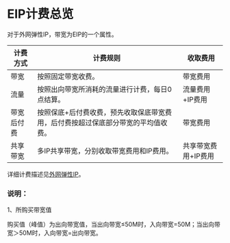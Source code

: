 # EIP计费总览

对于外网弹性IP，带宽为EIP的一个属性。


| 计费方式 | 计费规则 | 收取费用 |
| --- | --- | --- |
| 带宽 |	按照固定带宽收费。| 带宽费用 |
| 流量 |	按照出向带宽所消耗的流量进行计费，每日0点结算。 |  流量费用+IP费用  |
| 带宽后付费 |	按照保底+后付费收费，预先收取保底带宽费用，后付费按超过保底部分带宽的平均值收费。 | 带宽费用 |
| 共享带宽 |	多IP共享带宽，分别收取带宽费用和IP费用。 |  共享带宽费用+IP费用  |

详细计费描述见[外网弹性IP](https://docs.ucloud.cn/unet/eip/introduction)。

### 说明：
1、所购买带宽值

购买值（峰值）为出向带宽值，当出向带宽≤50M时，入向带宽=50M；当出向带宽＞50M时，入向带宽=出向带宽。

